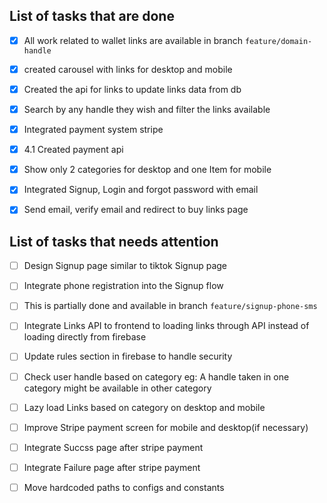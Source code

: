 ## List of tasks that are done

- [x] All work related to wallet links are available in branch `feature/domain-handle`
- [x] created carousel with links for desktop and mobile
- [x] Created the api for links to update links data from db
- [x] Search by any handle they wish and filter the links available
- [x] Integrated payment system stripe
- [x] 4.1 Created payment api

- [x] Show only 2 categories for desktop and one Item for mobile
- [x] Integrated Signup, Login and forgot password with email
- [x] Send email, verify email and redirect to buy links page

## List of tasks that needs attention

- [ ] Design Signup page similar to tiktok Signup page
- [ ] Integrate phone registration into the Signup flow
- [ ] This is partially done and available in branch `feature/signup-phone-sms`

- [ ] Integrate Links API to frontend to loading links through API instead of loading directly from firebase
- [ ] Update rules section in firebase to handle security
- [ ] Check user handle based on category
      eg: A handle taken in one category might be available in other category
- [ ] Lazy load Links based on category on desktop and mobile
- [ ] Improve Stripe payment screen for mobile and desktop(if necessary)
- [ ] Integrate Succss page after stripe payment
- [ ] Integrate Failure page after stripe payment
- [ ] Move hardcoded paths to configs and constants

